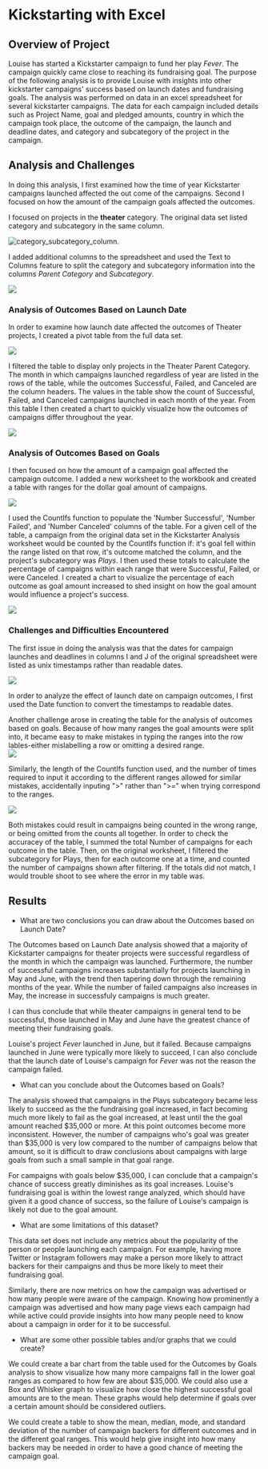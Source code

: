 # Kickstarting with Excel

## Overview of Project

Louise has started a Kickstarter campaign to fund her play *Fever*.  The campaign quickly came close to reaching its fundraising goal. The purpose of the following analysis is to provide Louise with insights into other kickstarter campaigns' success based on launch dates and fundraising goals.  The analysis was performed on data in an excel spreadsheet for several kickstarter campaigns.  The data for each campaign included details such as Project Name, goal and pledged amounts, country in which the campaign took place, the outcome of the campaign, the launch and deadline dates, and category and subcategory of the project in the campaign.  

## Analysis and Challenges

In doing this analysis, I first examined how the time of year Kickstarter campaigns launched affected the out come of the campaigns.  Second I focused on how the amount of the campaign goals affected the outcomes.  

I focused on projects in the **theater** category.  The original data set listed category and subcategory in the same column. 

![category_subcategory_column](resources/category_subcategory_column.png).  

I added additional columns to the spreadsheet and used the Text to Columns feature to split the category and subcategory information into the columns *Parent Category* and *Subcategory*.  

![](resources/parent_sub_category_split.png)



### Analysis of Outcomes Based on Launch Date

In order to examine how launch date affected the outcomes of Theater projects, I created a pivot table from the full data set. 

![](resources/pivot_table.png)

I filtered the table to display only projects in the Theater Parent Category.  The month in which campaigns launched regardless of year are listed in the rows of the table, while the outcomes Successful, Failed, and Canceled are the column headers.  The values in the table show the count of Successful, Failed, and Canceled campaigns launched in each month of the year.  From this table I then created a chart to quickly visualize how the outcomes of campaigns differ throughout the year.  

![](resources/Theater_Outcomes_vs_Launch.png)

### Analysis of Outcomes Based on Goals

I then focused on how the amount of a campaign goal affected the campaign outcome.  I added a new worksheet to the workbook and created a table with ranges for the dollar goal amount of campaigns.  

![](resources/Table_Outcomes_vs_Goals.png)

I used the CountIfs function to populate the 'Number Successful', 'Number Failed', and 'Number Canceled' columns of the table.  For a given cell of the table, a campaign from the original data set in the Kickstarter Analysis worksheet would be counted by the CountIfs function if: it's goal fell within the range listed on that row, it's outcome matched the column, and the project's subcategory was *Plays*.  I then used these totals to calculate the percentage of campaigns within each range that were Successful, Failed, or were Canceled.  I created a chart to visualize the percentage of each outcome as goal amount increased to shed insight on how the goal amount would influence a project's success.

![](resources/Outcomes_vs_Goals.png)


### Challenges and Difficulties Encountered

The first issue in doing the analysis was that the dates for campaign launches and deadlines in columns I and J of the original spreadsheet were listed as unix timestamps rather than readable dates.

![](resources/Date_format.png)  

In order to analyze the effect of launch date on campaign outcomes, I first used the Date function to convert the timestamps to readable dates.

Another challenge arose in creating the table for the analysis of outcomes based on goals.  Because of how many ranges the goal amounts were split into, it became easy to make mistakes in typing the ranges into the row lables-either mislabelling a row or omitting a desired range.  
![](resources/Goal_ranges.png)

Similarly, the length of the CountIfs function used, and the number of times required to input it according to the different ranges allowed for similar mistakes, accidentally inputing ">" rather than ">=" when trying correspond to the ranges.  

![](resources/range_formula_excerpt.png)

Both mistakes could result in campaigns being counted in the wrong range, or being omitted from the counts all together.  In order to check the accuracey of the table, I summed the total Number of campaigns for each outcome in the table.  Then, on the original worksheet, I filtered the subcategory for Plays, then for each outcome one at a time, and counted the number of campaigns shown after filtering.  If the totals did not match, I would trouble shoot to see where the error in my table was.

## Results

- What are two conclusions you can draw about the Outcomes based on Launch Date?

The Outcomes based on Launch Date analysis showed that a majority of Kickstarter campaigns for theater projects were successful regardless of the month in which the campaign was launched.  Furthermore, the number of successful campaigns increases substantially for projects launching in May and June, with the trend then tapering down through the remaining months of the year.  While the number of failed campaigns also increases in May, the increase in successfuly campaigns is much greater.  

I can thus conclude that while theater campaigns in general tend to be successful, those launched in May and June have the greatest chance of meeting their fundraising goals.  

Louise's project *Fever* launched in June, but it failed.  Because campaigns launched in June were typically more likely to succeed, I can also conclude that the launch date of Louise's campaign for *Fever* was not the reason the campaign failed.

- What can you conclude about the Outcomes based on Goals?

The analysis showed that campaigns in the Plays subcategory became less likely to succeed as the the fundraising goal increased, in fact becoming much more likely to fail as the goal increased, at least until the the goal amount reached $35,000 or more.  At this point outcomes become more inconsistent.  However, the number of campaigns who's goal was greater than $35,000 is very low compared to the number of campaigns below that amount, so it is difficult to draw conclusions about campaigns with large goals from such a small sample in that goal range.  

For campaigns with goals below $35,000, I can conclude that a campaign's chance of success greatly diminishes as its goal increases.  Louise's fundraising goal is within the lowest range analyzed, which should have given it a good chance of success, so the failure of Louise's campaign is likely not due to the goal amount.

- What are some limitations of this dataset?

This data set does not include any metrics about the popularity of the person or people launching each campaign.  For example, having more Twitter or Instagram followers may make a person more likely to attract backers for their campaigns and thus be more likely to meet their fundraising goal. 

Similarly, there are now metrics on how the campaign was advertised or how many people were aware of the campaign.  Knowing how prominently a campaign was advertised and how many page views each campaign had while active could provide insights into how many people need to know about a campaign in order for it to be successful.

- What are some other possible tables and/or graphs that we could create?

We could create a bar chart from the table used for the Outcomes by Goals analysis to show visualize how many more campaigns fall in the lower goal ranges as compared to how few are about $35,000.  We could also use a Box and Whisker graph to visualize how close the highest successful goal amounts are to the mean.  These graphs would help determine if goals over a certain amount should be considered outliers.

We could create a table to show the mean, median, mode, and standard deviation of the number of campaign backers for different outcomes and in the different goal ranges.  This would help give insight into how many backers may be needed in order to have a good chance of meeting the campaign goal.
